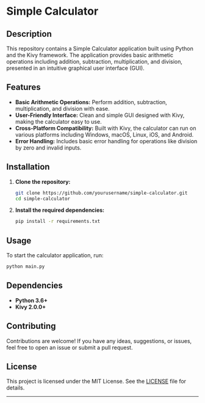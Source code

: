 # Simple Calculator

## Description

This repository contains a Simple Calculator application built using Python and the Kivy framework. The application provides basic arithmetic operations including addition, subtraction, multiplication, and division, presented in an intuitive graphical user interface (GUI).

## Features

- **Basic Arithmetic Operations:** Perform addition, subtraction, multiplication, and division with ease.
- **User-Friendly Interface:** Clean and simple GUI designed with Kivy, making the calculator easy to use.
- **Cross-Platform Compatibility:** Built with Kivy, the calculator can run on various platforms including Windows, macOS, Linux, iOS, and Android.
- **Error Handling:** Includes basic error handling for operations like division by zero and invalid inputs.

## Installation

1. **Clone the repository:**
   ```sh
   git clone https://github.com/yourusername/simple-calculator.git
   cd simple-calculator
   ```

2. **Install the required dependencies:**
   ```sh
   pip install -r requirements.txt
   ```

## Usage

To start the calculator application, run:
```sh
python main.py
```

## Dependencies

- **Python 3.6+**
- **Kivy 2.0.0+**

## Contributing

Contributions are welcome! If you have any ideas, suggestions, or issues, feel free to open an issue or submit a pull request.

## License

This project is licensed under the MIT License. See the [LICENSE](LICENSE) file for details.

---
